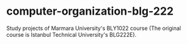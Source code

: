 # computer-organization-blg-222
Study projects of Marmara University's BLY1022 course (The original course is Istanbul Technical University's BLG222E).
